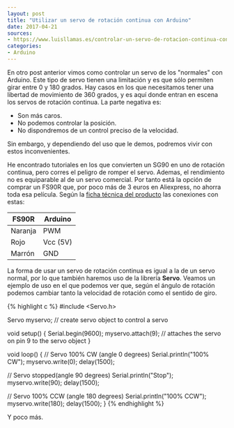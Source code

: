 ```yaml
---
layout: post
title: "Utilizar un servo de rotación continua con Arduino"
date: 2017-04-21
sources:
- https://www.luisllamas.es/controlar-un-servo-de-rotacion-continua-con-arduino/
categories:
- Arduino
---
```


En otro post anterior vimos como controlar un servo de los "normales" con Arduino. Este tipo de servo
tienen una limitación y es que sólo permiten girar entre 0 y 180 grados. Hay casos en los que necesitamos
tener una libertad de movimiento de 360 grados, y es aquí donde entran en escena los servos de rotación
continua. La parte negativa es:

* Son más caros.
* No podemos controlar la posición.
* No dispondremos de un control preciso de la velocidad.

Sin embargo, y dependiendo del uso que le demos, podremos vivir con estos inconvenientes.

He encontrado tutoriales en los que convierten un SG90 en uno de rotación continua, pero corres el peligro
de romper el servo. Ademas, el rendimiento no es equiparable al de un servo comercial. Por tanto está la
opción de comprar un FS90R que, por poco más de 3 euros en Aliexpress, no ahorra toda esa película.
Según la [ficha técnica del producto](https://cdn-shop.adafruit.com/product-files/2442/FS90R-V2.0_specs.pdf)
las conexiones con estas:

 | FS90R   | Arduino  |
 | ------- | -------- |
 | Naranja | PWM      |
 | Rojo    | Vcc (5V) |
 | Marrón  | GND      |

La forma de usar un servo de rotación continua es igual a la de un servo normal, por lo que también
haremos uso de la librería **Servo**. Veamos un ejemplo de uso en el que podemos ver que, según el
ángulo de rotación podemos cambiar tanto la velocidad de rotación como el sentido de giro.

{% highlight c %}
#include <Servo.h>

Servo myservo;  // create servo object to control a servo 
 
void setup() {
  Serial.begin(9600);
  myservo.attach(9);  // attaches the servo on pin 9 to the servo object
}

void loop() {
  // Servo 100% CW (angle 0 degrees)
  Serial.println("100% CW");
  myservo.write(0);
  delay(1500); 
  
  // Servo stopped(angle 90 degrees)
  Serial.println("Stop");
  myservo.write(90);
  delay(1500);

  // Servo 100% CCW (angle 180 degrees)
  Serial.println("100% CCW");
  myservo.write(180);
  delay(1500);
}
{% endhighlight %}

Y poco más.
